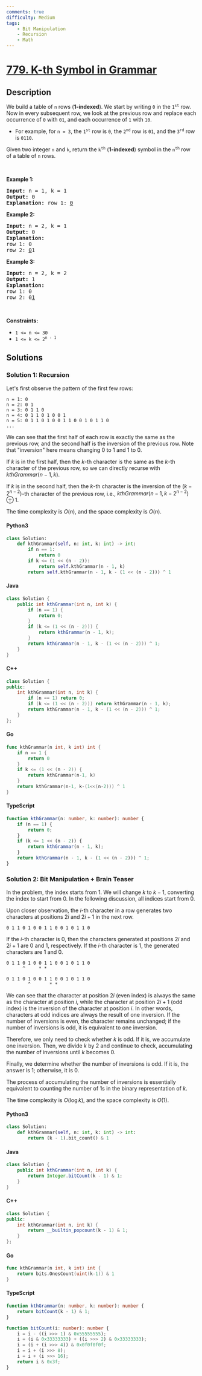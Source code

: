 ```yaml
---
comments: true
difficulty: Medium
tags:
    - Bit Manipulation
    - Recursion
    - Math
---
```


<!-- problem:start -->

# [779. K-th Symbol in Grammar](https://leetcode.com/problems/k-th-symbol-in-grammar)

## Description

<!-- description:start -->

<p>We build a table of <code>n</code> rows (<strong>1-indexed</strong>). We start by writing <code>0</code> in the <code>1<sup>st</sup></code> row. Now in every subsequent row, we look at the previous row and replace each occurrence of <code>0</code> with <code>01</code>, and each occurrence of <code>1</code> with <code>10</code>.</p>

<ul>
	<li>For example, for <code>n = 3</code>, the <code>1<sup>st</sup></code> row is <code>0</code>, the <code>2<sup>nd</sup></code> row is <code>01</code>, and the <code>3<sup>rd</sup></code> row is <code>0110</code>.</li>
</ul>

<p>Given two integer <code>n</code> and <code>k</code>, return the <code>k<sup>th</sup></code> (<strong>1-indexed</strong>) symbol in the <code>n<sup>th</sup></code> row of a table of <code>n</code> rows.</p>

<p>&nbsp;</p>
<p><strong class="example">Example 1:</strong></p>

<pre>
<strong>Input:</strong> n = 1, k = 1
<strong>Output:</strong> 0
<strong>Explanation:</strong> row 1: <u>0</u>
</pre>

<p><strong class="example">Example 2:</strong></p>

<pre>
<strong>Input:</strong> n = 2, k = 1
<strong>Output:</strong> 0
<strong>Explanation:</strong> 
row 1: 0
row 2: <u>0</u>1
</pre>

<p><strong class="example">Example 3:</strong></p>

<pre>
<strong>Input:</strong> n = 2, k = 2
<strong>Output:</strong> 1
<strong>Explanation:</strong> 
row 1: 0
row 2: 0<u>1</u>
</pre>

<p>&nbsp;</p>
<p><strong>Constraints:</strong></p>

<ul>
	<li><code>1 &lt;= n &lt;= 30</code></li>
	<li><code>1 &lt;= k &lt;= 2<sup>n - 1</sup></code></li>
</ul>

<!-- description:end -->

## Solutions

<!-- solution:start -->

### Solution 1: Recursion

Let's first observe the pattern of the first few rows:

```
n = 1: 0
n = 2: 0 1
n = 3: 0 1 1 0
n = 4: 0 1 1 0 1 0 0 1
n = 5: 0 1 1 0 1 0 0 1 1 0 0 1 0 1 1 0
...
```

We can see that the first half of each row is exactly the same as the previous row, and the second half is the inversion of the previous row. Note that "inversion" here means changing $0$ to $1$ and $1$ to $0$.

If $k$ is in the first half, then the $k$-th character is the same as the $k$-th character of the previous row, so we can directly recurse with $kthGrammar(n - 1, k)$.

If $k$ is in the second half, then the $k$-th character is the inversion of the $(k - 2^{n - 2})$-th character of the previous row, i.e., $kthGrammar(n - 1, k - 2^{n - 2}) \oplus 1$.

The time complexity is $O(n)$, and the space complexity is $O(n)$.

<!-- tabs:start -->

#### Python3

```python
class Solution:
    def kthGrammar(self, n: int, k: int) -> int:
        if n == 1:
            return 0
        if k <= (1 << (n - 2)):
            return self.kthGrammar(n - 1, k)
        return self.kthGrammar(n - 1, k - (1 << (n - 2))) ^ 1
```

#### Java

```java
class Solution {
    public int kthGrammar(int n, int k) {
        if (n == 1) {
            return 0;
        }
        if (k <= (1 << (n - 2))) {
            return kthGrammar(n - 1, k);
        }
        return kthGrammar(n - 1, k - (1 << (n - 2))) ^ 1;
    }
}
```

#### C++

```cpp
class Solution {
public:
    int kthGrammar(int n, int k) {
        if (n == 1) return 0;
        if (k <= (1 << (n - 2))) return kthGrammar(n - 1, k);
        return kthGrammar(n - 1, k - (1 << (n - 2))) ^ 1;
    }
};
```

#### Go

```go
func kthGrammar(n int, k int) int {
	if n == 1 {
		return 0
	}
	if k <= (1 << (n - 2)) {
		return kthGrammar(n-1, k)
	}
	return kthGrammar(n-1, k-(1<<(n-2))) ^ 1
}
```

#### TypeScript

```ts
function kthGrammar(n: number, k: number): number {
    if (n == 1) {
        return 0;
    }
    if (k <= 1 << (n - 2)) {
        return kthGrammar(n - 1, k);
    }
    return kthGrammar(n - 1, k - (1 << (n - 2))) ^ 1;
}
```

<!-- tabs:end -->

<!-- solution:end -->

<!-- solution:start -->

### Solution 2: Bit Manipulation + Brain Teaser

In the problem, the index starts from $1$. We will change $k$ to $k-1$, converting the index to start from $0$. In the following discussion, all indices start from $0$.

Upon closer observation, the $i$-th character in a row generates two characters at positions $2i$ and $2i+1$ in the next row.

```
0 1 1 0 1 0 0 1 1 0 0 1 0 1 1 0
```

If the $i$-th character is $0$, then the characters generated at positions $2i$ and $2i+1$ are $0$ and $1$, respectively. If the $i$-th character is $1$, the generated characters are $1$ and $0$.

```
0 1 1 0 1 0 0 1 1 0 0 1 0 1 1 0
      ^     * *
```

```
0 1 1 0 1 0 0 1 1 0 0 1 0 1 1 0
        ^       * *
```

We can see that the character at position $2i$ (even index) is always the same as the character at position $i$, while the character at position $2i+1$ (odd index) is the inversion of the character at position $i$. In other words, characters at odd indices are always the result of one inversion. If the number of inversions is even, the character remains unchanged; if the number of inversions is odd, it is equivalent to one inversion.

Therefore, we only need to check whether $k$ is odd. If it is, we accumulate one inversion. Then, we divide $k$ by $2$ and continue to check, accumulating the number of inversions until $k$ becomes $0$.

Finally, we determine whether the number of inversions is odd. If it is, the answer is $1$; otherwise, it is $0$.

The process of accumulating the number of inversions is essentially equivalent to counting the number of $1$s in the binary representation of $k$.

The time complexity is $O(\log k)$, and the space complexity is $O(1)$.

<!-- tabs:start -->

#### Python3

```python
class Solution:
    def kthGrammar(self, n: int, k: int) -> int:
        return (k - 1).bit_count() & 1
```

#### Java

```java
class Solution {
    public int kthGrammar(int n, int k) {
        return Integer.bitCount(k - 1) & 1;
    }
}
```

#### C++

```cpp
class Solution {
public:
    int kthGrammar(int n, int k) {
        return __builtin_popcount(k - 1) & 1;
    }
};
```

#### Go

```go
func kthGrammar(n int, k int) int {
	return bits.OnesCount(uint(k-1)) & 1
}
```

#### TypeScript

```ts
function kthGrammar(n: number, k: number): number {
    return bitCount(k - 1) & 1;
}

function bitCount(i: number): number {
    i = i - ((i >>> 1) & 0x55555555);
    i = (i & 0x33333333) + ((i >>> 2) & 0x33333333);
    i = (i + (i >>> 4)) & 0x0f0f0f0f;
    i = i + (i >>> 8);
    i = i + (i >>> 16);
    return i & 0x3f;
}
```

<!-- tabs:end -->

<!-- solution:end -->

<!-- problem:end -->
